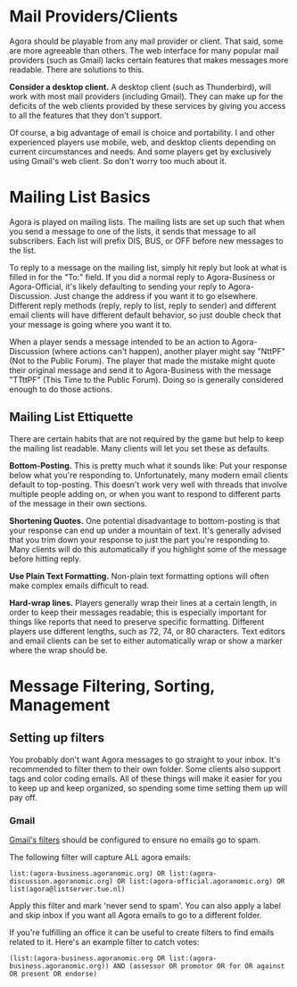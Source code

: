 # Mail Providers/Clients

Agora should be playable from any mail provider or client. That said, some are more agreeable than others. The web interface for many popular mail providers (such as Gmail) lacks certain features that makes messages more readable. There are solutions to this.

**Consider a desktop client.** A desktop client (such as Thunderbird), will work with most mail providers (including Gmail). They can make up for the deficits of the web clients provided by these services by giving you access to all the features that they don't support.

Of course, a big advantage of email is choice and portability. I and other experienced players use mobile, web, and desktop clients depending on current circumstances and needs. And some players get by exclusively using Gmail's web client. So don't worry too much about it.

# Mailing List Basics

Agora is played on mailing lists. The mailing lists are set up such that when you send a message to one of the lists, it sends that message to all subscribers. Each list will prefix DIS, BUS, or OFF before new messages to the list.

To reply to a message on the mailing list, simply hit reply but look at what is filled in for the "To:" field. If you did a normal reply to Agora-Business or Agora-Official, it's likely defaulting to sending your reply to Agora-Discussion. Just change the address if you want it to go elsewhere. Different reply methods (reply, reply to list, reply to sender) and different email clients will have different default behavior, so just double check that your message is going where you want it to.

When a player sends a message intended to be an action to Agora-Discussion (where actions can't happen), another player might say "NttPF" (Not to the Public Forum). The player that made the mistake might quote their original message and send it to Agora-Business with the message "TTttPF" (This Time to the Public Forum). Doing so is generally considered enough to do those actions.

## Mailing List Ettiquette

There are certain habits that are not required by the game but help to keep the mailing list readable. Many clients will let you set these as defaults.

**Bottom-Posting.** This is pretty much what it sounds like: Put your response below what you're responding to. Unfortunately, many modern email clients default to top-posting. This doesn't work very well with threads that involve multiple people adding on, or when you want to respond to different parts of the message in their own sections.

**Shortening Quotes.** One potential disadvantage to bottom-posting is that your response can end up under a mountain of text. It's generally advised that you trim down your response to just the part you're responding to. Many clients will do this automatically if you highlight some of the message before hitting reply.

**Use Plain Text Formatting.** Non-plain text formatting options will often make complex emails difficult to read.

**Hard-wrap lines.** Players generally wrap their lines at a certain length, in order to keep their messages readable; this is especially important for things like reports that need to preserve specific formatting. Different players use different lengths, such as 72, 74, or 80 characters. Text editors and email clients can be set to either automatically wrap or show a marker where the wrap should be.

# Message Filtering, Sorting, Management

## Setting up filters

You probably don't want Agora messages to go straight to your inbox. It's recommended to filter them to their own folder. Some clients also support tags and color coding emails. All of these things will make it easier for you to keep up and keep organized, so spending some time setting them up will pay off.

### Gmail

[Gmail's filters](https://support.google.com/mail/answer/6579?hl=en) should be configured to ensure no emails go to spam.

The following filter will capture ALL agora emails:

    list:(agora-business.agoranomic.org) OR list:(agora-discussion.agoranomic.org) OR list:(agora-official.agoranomic.org) OR list(agora@listserver.tue.nl)
    
Apply this filter and mark 'never send to spam'. You can also apply a label and skip inbox if you want all Agora emails to go to a different folder.

If you're fulfilling an office it can be useful to create filters to find emails related to it. Here's an example filter to catch votes:

    (list:(agora-business.agoranomic.org OR list:(agora-business.agoranomic.org)) AND (assessor OR promotor OR for OR against OR present OR endorse)

